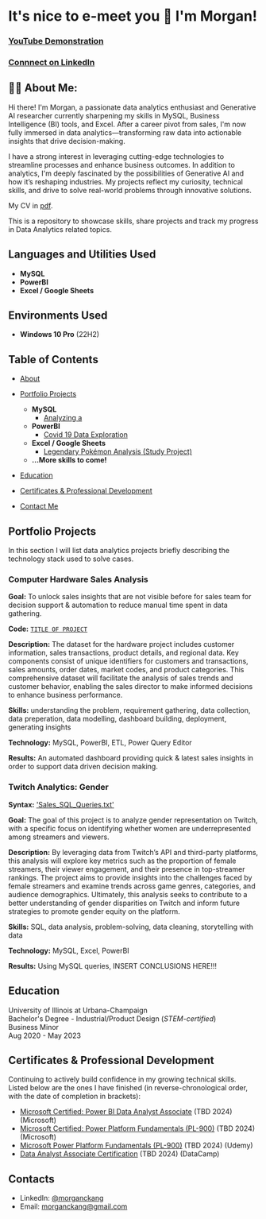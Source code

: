 <h1>It's nice to e-meet you 👋 I'm Morgan! 

 ### [YouTube Demonstration](https://youtu.be/7eJexJVCqJo)
 ### [Connnect on LinkedIn](https://www.linkedin.com/in/morganckang/)

<h2>👩‍💻 About Me:</h2>
Hi there! I'm Morgan, a passionate data analytics enthusiast and Generative AI researcher currently sharpening my skills in MySQL, Business Intelligence (BI) tools, and Excel. After a career pivot from sales, I'm now fully immersed in data analytics—transforming raw data into actionable insights that drive decision-making.
  
I have a strong interest in leveraging cutting-edge technologies to streamline processes and enhance business outcomes. In addition to analytics, I'm deeply fascinated by the possibilities of Generative AI and how it’s reshaping industries. My projects reflect my curiosity, technical skills, and drive to solve real-world problems through innovative solutions.

My CV in [pdf](pending...).

This is a repository to showcase skills, share projects and track my progress in Data Analytics related topics.
<br />

<h2>Languages and Utilities Used</h2>

- <b>MySQL</b> 
- <b>PowerBI</b>
- <b>Excel / Google Sheets</b>

<h2>Environments Used </h2>

- <b>Windows 10 Pro</b> (22H2)

## Table of Contents
- [About](https://github.com/morgxns/MK_Data_Analytics_Portfolio?tab=readme-ov-file#-about-me)
- [Portfolio Projects](https://github.com/morgxns/MK_Data_Analytics_Portfolio?tab=readme-ov-file#portfolio-projects)
  - <b>MySQL</b> 
    - [Analyzing a ](https://github.com/morgxns/MK_Data_Analytics_Portfolio?tab=readme-ov-file#twitch-streamer-analytics-trends-and-insights)
  - <b>PowerBI</b>
    - [Covid 19 Data Exploration](https://github.com/tiannaparris/Data-Analysis-Portfolio#covid-19-data-exploration)
  - <b>Excel / Google Sheets</b>
    - [Legendary Pokémon Analysis (Study Project)](https://github.com/tiannaparris/Data-Analysis-Portfolio#legendary-pok%C3%A9mon-analysis)
  - <b>...More skills to come!</b>

- [Education](https://github.com/morgxns/MK_Data_Analytics_Portfolio?tab=readme-ov-file#education)  
- [Certificates & Professional Development](https://github.com/morgxns/MK_Data_Analytics_Portfolio?tab=readme-ov-file#certificates--professional-development)
- [Contact Me](https://github.com/morgxns/MK_Data_Analytics_Portfolio?tab=readme-ov-file#contacts)

## Portfolio Projects
In this section I will list data analytics projects briefly describing the technology stack used to solve cases.

### Computer Hardware Sales Analysis

**Goal:** To unlock sales insights that are not visible before for sales team for decision support & automation to reduce manual time spent in data gathering.

**Code:** [`TITLE OF PROJECT`](LINKTOPROJECT)

**Description:** The dataset for the hardware project includes customer information, sales transactions, product details, and regional data. Key components consist of unique identifiers for customers and transactions, sales amounts, order dates, market codes, and product categories. This comprehensive dataset will facilitate the analysis of sales trends and customer behavior, enabling the sales director to make informed decisions to enhance business performance.

**Skills:** understanding the problem, requirement gathering, data collection, data preperation, data modelling, dashboard building, deployment, generating insights

**Technology:** MySQL, PowerBI, ETL, Power Query Editor

**Results:** An automated dashboard providing quick & latest sales insights in order to support data driven decision making.

### Twitch Analytics: Gender 
**Syntax:** ['Sales_SQL_Queries.txt'](https://github.com/morgxns/MK_Data_Analytics_Portfolio/blob/d1b678f686ed7107502040d989473727cb63b33d/Sales_SQL_Queries.txt)

**Goal:** The goal of this project is to analyze gender representation on Twitch, with a specific focus on identifying whether women are underrepresented among streamers and viewers.

**Description:** By leveraging data from Twitch’s API and third-party platforms, this analysis will explore key metrics such as the proportion of female streamers, their viewer engagement, and their presence in top-streamer rankings. The project aims to provide insights into the challenges faced by female streamers and examine trends across game genres, categories, and audience demographics. Ultimately, this analysis seeks to contribute to a better understanding of gender disparities on Twitch and inform future strategies to promote gender equity on the platform.

**Skills:** SQL, data analysis, problem-solving, data cleaning, storytelling with data

**Technology:** MySQL, Excel, PowerBI

**Results:** Using MySQL queries, INSERT CONCLUSIONS HERE!!!


## Education
University of Illinois at Urbana-Champaign  
Bachelor's Degree - Industrial/Product Design (*STEM-certified*)  
Business Minor  
Aug 2020 - May 2023  

## Certificates & Professional Development
Continuing to actively build confidence in my growing technical skills.  
Listed below are the ones I have finished (in reverse-chronological order, with the date of completion in brackets):
- [Microsoft Certified: Power BI Data Analyst Associate](https://learn.microsoft.com/en-us/credentials/certifications/data-analyst-associate/?practice-assessment-type=certification) (TBD 2024) (Microsoft)
- [Microsoft Certified: Power Platform Fundamentals (PL-900)](https://learn.microsoft.com/en-us/credentials/certifications/power-platform-fundamentals/?practice-assessment-type=certification) (TBD 2024) (Microsoft)
- [Microsoft Power Platform Fundamentals (PL-900)](https://www.udemy.com/course/pl-900-microsoft-power-platform-fundamentals-complete-guide/) (TBD 2024) (Udemy)
- [Data Analyst Associate Certification](https://app.datacamp.com/certification/get-started/associate-data-analyst/overview) (TBD 2024) (DataCamp)

## Contacts
- LinkedIn: [@morganckang](https://www.linkedin.com/in/morganckang/)
- Email: morganckang@gmail.com
